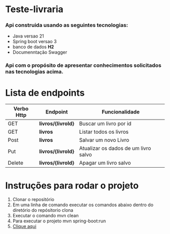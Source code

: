 # Teste-livraria

### Api construida usando as seguintes tecnologias:
* Java versao 21
* Spring boot versao 3
* banco de dados **H2**
* Documenntação Swagger

### Api com o propósito de apresentar conhecimentos solicitados nas tecnologias acima.
# Lista de endpoints

Verbo Http   | Endpoint             | Funcionalidade   |
--------- |---------------------- |------------------|
GET | **livros/{livroId}** | Buscar um livro por id
GET | **livros**           | Listar todos os livros
Post | **livros**           | Salvar um novo Livro
Put | **livros/{livroId}** | Atualizar os dados de um livro salvo
Delete | **livros/{livroId}** | Apagar um livro salvo

# Instruções para rodar o projeto
1. Clonar o repositório
2. Em uma linha de comando executar os comandos abaixo dentro do diretório do repósitorio clona
3. Executar o comando mvn clean
4. Para executar o projeto mvn spring-boot:run
5. [Clique aqui](http://localhost:8080/swagger-ui/index.html)
